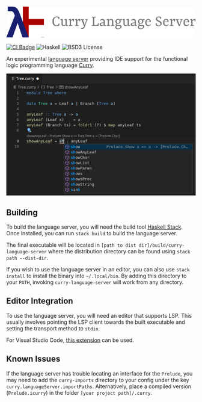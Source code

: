 ![Curry Language Server](images/banner.svg)

[![CI Badge](https://github.com/fwcd/curry-language-server/workflows/Linux/badge.svg)](https://github.com/fwcd/curry-language-server/actions)
![Haskell](https://img.shields.io/badge/language-Haskell-7363a3.svg)
![BSD3 License](https://img.shields.io/badge/license-BSD3-333333.svg)

An experimental [language server](https://microsoft.github.io/language-server-protocol/) providing IDE support for the functional logic programming language [Curry](https://en.wikipedia.org/wiki/Curry_(programming_language)).

![Screenshot](images/screenshot.png)

## Building
To build the language server, you will need the build tool [Haskell Stack](https://docs.haskellstack.org). Once installed, you can run `stack build` to build the language server.

The final executable will be located in `[path to dist dir]/build/curry-language-server` where the distribution directory can be found using `stack path --dist-dir`.

If you wish to use the language server in an editor, you can also use `stack install` to install the binary into `~/.local/bin`. By adding this directory to your `PATH`, invoking `curry-language-server` will work from any directory.

## Editor Integration
To use the language server, you will need an editor that supports LSP. This usually involves pointing the LSP client towards the built executable and setting the transport method to `stdio`.

For Visual Studio Code, [this extension](https://github.com/fwcd/vscode-curry) can be used.

## Known Issues
If the language server has trouble locating an interface for the `Prelude`, you may need to add the `curry-imports` directory to your config under the key `curry.languageServer.importPaths`. Alternatively, place a compiled version (`Prelude.icurry`) in the folder `[your project path]/.curry`.
